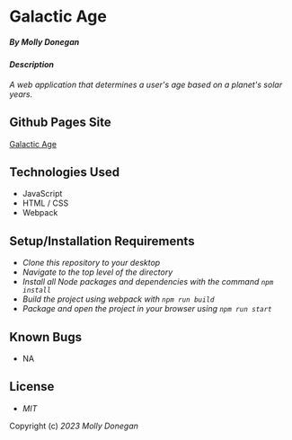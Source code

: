 # Galactic Age

##### By _Molly Donegan_

#### _Description_

_A web application that determines a user's age based on a planet's solar years._

## Github Pages Site

[Galactic Age](https://mdonegan91.github.io/galactic-age/)

## Technologies Used

* JavaScript
* HTML / CSS
* Webpack

## Setup/Installation Requirements

* _Clone this repository to your desktop_
* _Navigate to the top level of the directory_
* _Install all Node packages and dependencies with the command ``npm install``_
* _Build the project using webpack with ``npm run build``_
* _Package and open the project in your browser using ``npm run start``_

## Known Bugs

* NA

## License

* _MIT_

Copyright (c) _2023_ _Molly Donegan_
